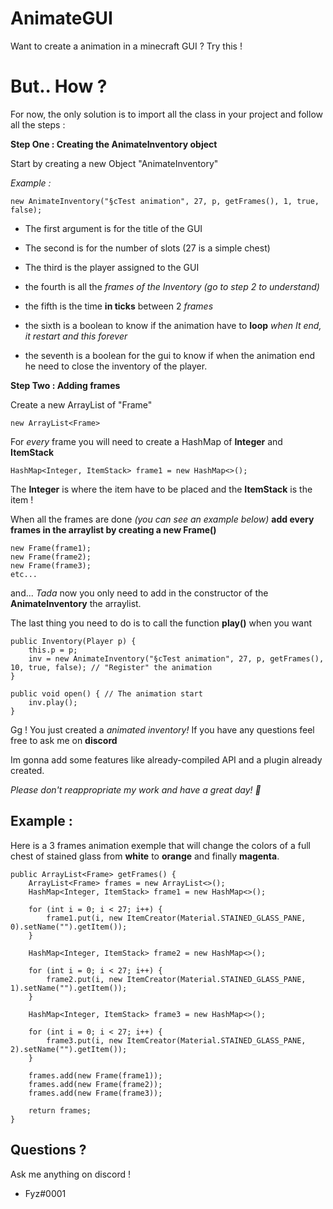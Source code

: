 # AnimateGUI
Want to create a animation in a minecraft GUI ? Try this !

# But.. How ?

For now, the only solution is to import all the class in your project and follow all the steps :

**Step One : Creating the AnimateInventory object**

Start by creating a new Object "AnimateInventory"

*Example :*

    new AnimateInventory("§cTest animation", 27, p, getFrames(), 1, true, false);

 - The first argument is for the title of the GUI

 - The second is for the number of slots (27 is a simple chest)
 - The third is the player assigned to the GUI
 - the fourth is all the *frames of the Inventory (go to step 2 to understand)*
 - the fifth is the time **in ticks** between 2 *frames*
 - the sixth is a boolean to know if the animation have to **loop** *when It end, it restart and this forever*
 - the seventh is a boolean for the gui to know if when the animation end he need to close the inventory of the player.

**Step Two : Adding frames**

Create a new ArrayList of "Frame"

    new ArrayList<Frame>
For *every* frame you will need to create a HashMap of **Integer** and **ItemStack**

	HashMap<Integer, ItemStack> frame1 = new HashMap<>();

The **Integer** is where the item have to be placed and the **ItemStack** is the item !

When all the frames are done *(you can see an example below)*
**add every frames in the arraylist by creating a new Frame()**

    new Frame(frame1);
    new Frame(frame2);
    new Frame(frame3);
    etc...
and... *Tada*
now you only need to add in the constructor of the **AnimateInventory** the arraylist.

The last thing you need to do is to call the function **play()** when you want

   	public Inventory(Player p) {
		this.p = p;
		inv = new AnimateInventory("§cTest animation", 27, p, getFrames(), 10, true, false); // "Register" the animation
	}
	
	public void open() { // The animation start
		inv.play();
	}
Gg ! You just created a *animated inventory!*
If you have any questions feel free to ask me on **discord**

Im gonna add some features like already-compiled API and a plugin already created.

*Please don't reappropriate my work and have a great day! 💛*

## Example :
Here is a 3 frames animation exemple that will change the colors of a full chest of stained glass from **white** to **orange** and finally **magenta**.

	public ArrayList<Frame> getFrames() {
		ArrayList<Frame> frames = new ArrayList<>();
		HashMap<Integer, ItemStack> frame1 = new HashMap<>();

		for (int i = 0; i < 27; i++) {
			frame1.put(i, new ItemCreator(Material.STAINED_GLASS_PANE, 0).setName("").getItem());
		}

		HashMap<Integer, ItemStack> frame2 = new HashMap<>();

		for (int i = 0; i < 27; i++) {
			frame2.put(i, new ItemCreator(Material.STAINED_GLASS_PANE, 1).setName("").getItem());
		}

		HashMap<Integer, ItemStack> frame3 = new HashMap<>();

		for (int i = 0; i < 27; i++) {
			frame3.put(i, new ItemCreator(Material.STAINED_GLASS_PANE, 2).setName("").getItem());
		}

		frames.add(new Frame(frame1));
		frames.add(new Frame(frame2));
		frames.add(new Frame(frame3));

		return frames;
	}

## Questions ?
Ask me anything on discord ! 

 - Fyz#0001
